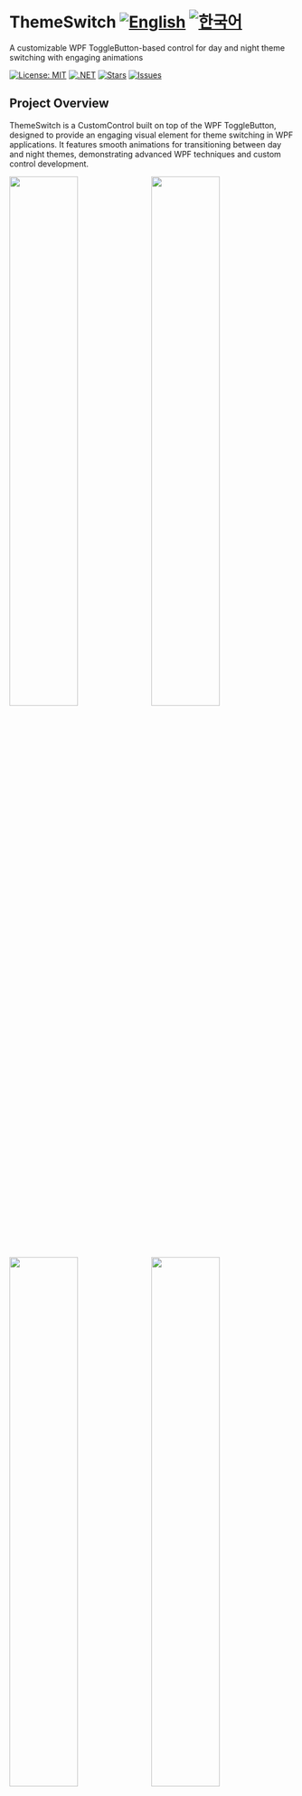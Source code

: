 # ThemeSwitch [![English](https://img.shields.io/badge/Language-English-blue.svg)](README.md) [![한국어](https://img.shields.io/badge/Language-한국어-red.svg)](README.ko.md)

A customizable WPF ToggleButton-based control for day and night theme switching with engaging animations

[![License: MIT](https://img.shields.io/badge/License-MIT-yellow.svg)](https://opensource.org/licenses/MIT)
[![.NET](https://img.shields.io/badge/.NET-8.0-blue.svg)](https://dotnet.microsoft.com/download)
[![Stars](https://img.shields.io/github/stars/vickyqu115/themeswitch.svg)](https://github.com/vickyqu115/themeswitch/stargazers)
[![Issues](https://img.shields.io/github/issues/vickyqu115/themeswitch.svg)](https://github.com/vickyqu115/themeswitch/issues)

## Project Overview

ThemeSwitch is a CustomControl built on top of the WPF ToggleButton, designed to provide an engaging visual element for theme switching in WPF applications. It features smooth animations for transitioning between day and night themes, demonstrating advanced WPF techniques and custom control development.

<img src="https://github.com/user-attachments/assets/b8d3b29e-2398-49b2-bb9d-59c5b0fa0aa1" width="49%"/>
<img src="https://github.com/user-attachments/assets/9c835cdf-dd08-4e2d-bacb-4183d8366b1e" width="49%"/>
<img src="https://github.com/user-attachments/assets/d77d1c5c-0f39-4d80-bbab-a47523c4a5f0" width="49%"/>
<img src="https://github.com/user-attachments/assets/f2fe09b0-1fc1-43d5-8351-df7e348bad67" width="49%"/>

## Key Features and Implementations
#### 1. Custom WPF Control Development
- [x] Extension of WPF ToggleButton for specialized functionality
- [x] Implementation of complex UI elements using XAML

#### 2. Advanced Animation Techniques
- [x] Three types of animations: ValueItem (DoubleAnimation), ThickItem (ThicknessAnimation), ColorItem (ColorAnimation)
- [x] Smooth transitions between day and night themes

#### 3. XAML-Based Design
- [x] Creation of complex shapes (sun, clouds, moon, stars) using pure XAML
- [x] Utilization of opacity and positioning for realistic effects

#### 4. Performance Optimization
- [x] Efficient rendering using clipping and layout techniques
- [x] Smooth animations without external dependencies

#### 5. Multi-Framework Compatibility
- [x] Support for various .NET frameworks through multi-targeting

## Technology Stack
- WPF (Windows Presentation Foundation)
- .NET (Multi-targeting support)
- C#

## Getting Started
### Prerequisites
- Visual Studio 2022 or later
- .NET SDK (version depending on your project)

### Installation and Execution
#### 1. Clone the repository:

```
git clone https://github.com/vickyqu115/themeswitch.git
```

#### 2. Open the solution
- [x] Visual Studio
- [x] Visual Studio Code
- [x] JetBrains Rider

#### 3. Build and Run
- [x] Set the startup project
- [x] Press F5 or click the Run button
- [x] Windows 11 recommended

## Usage
#### 1. Add the ThemeSwitch control to your XAML:
```xaml
<ThemeSwitch />
```

#### 2. Customize the control using available properties and styles
#### 3. Bind the IsChecked property to your theme switching logic

Learning Resources

Detailed Article on Implementation
YouTube Tutorial (English)
BiliBili Tutorial (Chinese)

Contributing
Contributions to ThemeSwitch are welcome! Feel free to submit issues, create pull requests, or suggest improvements.
License
This project is licensed under the MIT License - see the LICENSE file for details.
Contact

Website: https://jamesnet.dev
Email: james@jamesnet.dev, vickyqu115@hotmail.com

Enhance your WPF applications with the engaging ThemeSwitch control!
